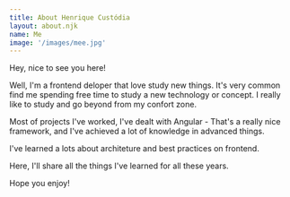 ```yaml
---
title: About Henrique Custódia
layout: about.njk
name: Me
image: '/images/mee.jpg'
---
```


Hey, nice to see you here! 

Well, I'm a frontend deloper that love study new things. 
It's very common find me spending free time to study a new technology or concept. 
I really like to study and go beyond from my confort zone.

Most of projects I've worked, I've dealt with Angular - That's a really nice framework, 
and I've achieved a lot of knowledge in advanced things.  

I've learned a lots about architeture and best practices on frontend. 

Here, I'll share all the things I've learned for all these years.

Hope you enjoy!



